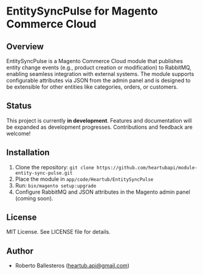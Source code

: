 # EntitySyncPulse for Magento Commerce Cloud

## Overview
EntitySyncPulse is a Magento Commerce Cloud module that publishes entity change events (e.g., product creation or modification) to RabbitMQ, enabling seamless integration with external systems. The module supports configurable attributes via JSON from the admin panel and is designed to be extensible for other entities like categories, orders, or customers.

## Status
This project is currently **in development**. Features and documentation will be expanded as development progresses. Contributions and feedback are welcome!

## Installation
1. Clone the repository: `git clone https://github.com/heartubapi/module-entity-sync-pulse.git`
2. Place the module in `app/code/Heartub/EntitySyncPulse`
3. Run: `bin/magento setup:upgrade`
4. Configure RabbitMQ and JSON attributes in the Magento admin panel (coming soon).

## License
MIT License. See LICENSE file for details.

## Author
- Roberto Ballesteros (heartub.api@gmail.com)
